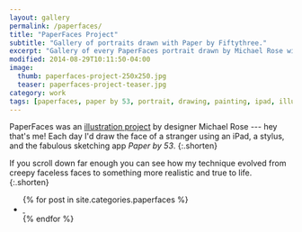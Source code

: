 ```yaml
---
layout: gallery
permalink: /paperfaces/
title: "PaperFaces Project"
subtitle: "Gallery of portraits drawn with Paper by Fiftythree."
excerpt: "Gallery of every PaperFaces portrait drawn by Michael Rose with Paper by 53."
modified: 2014-08-29T10:11:50-04:00
image: 
  thumb: paperfaces-project-250x250.jpg
  teaser: paperfaces-project-teaser.jpg
category: work
tags: [paperfaces, paper by 53, portrait, drawing, painting, ipad, illustration, 365 project]
---
```


PaperFaces was an [illustration project](site.url/articles/paperfaces-ipad-portrait-project/) by designer Michael Rose --- hey that's me! Each day I'd draw the face of a stranger using an iPad, a stylus, and the fabulous sketching app *Paper by 53*.
{:.shorten}

If you scroll down far enough you can see how my technique evolved from creepy faceless faces to something more realistic and true to life.
{:.shorten}

<ul class="th-grid-full">
{% for post in site.categories.paperfaces %}
  <li>
    <a href="{{ site.url }}{{ post.url }}" title="{{ post.title }}">
      <img class="load" src="{{ site.url }}/images/preload-150.png" data-original="{{ site.url }}/images/{{ post.image.thumb }}" alt="">
      <noscript><img src="{{ site.url }}/images/{{ post.image.thumb }}" alt=""></noscript>
    </a>
  </li>
{% endfor %}
</ul>